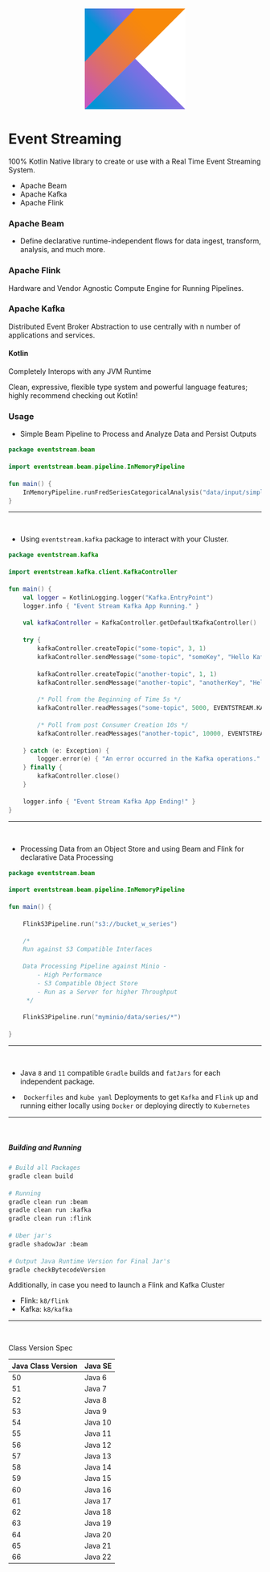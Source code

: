 <br/>
<br/>

<div align="center">
  <img alt="Kotlin logo" height="200px" src="data/assets/kotlin.png">
</div>

# Event Streaming

100% Kotlin Native library to create or use with a Real Time Event Streaming System.

- Apache Beam
- Apache Kafka
- Apache Flink

### Apache Beam

- Define declarative runtime-independent flows for data ingest, transform, analysis, and much more.

### Apache Flink

Hardware and Vendor Agnostic Compute Engine for Running Pipelines.

### Apache Kafka

Distributed Event Broker Abstraction to use centrally with n number of applications and services.

#### Kotlin

Completely Interops with any JVM Runtime

Clean, expressive, flexible type system and powerful language features; highly recommend checking out Kotlin!

### Usage

- Simple Beam Pipeline to Process and Analyze Data and Persist Outputs

```kotlin
package eventstream.beam

import eventstream.beam.pipeline.InMemoryPipeline

fun main() {
    InMemoryPipeline.runFredSeriesCategoricalAnalysis("data/input/simple_data_noheaders.csv")
}
```

<hr/>
<br/>

- Using `eventstream.kafka` package to interact with your Cluster.

```kotlin
package eventstream.kafka

import eventstream.kafka.client.KafkaController

fun main() {
    val logger = KotlinLogging.logger("Kafka.EntryPoint")
    logger.info { "Event Stream Kafka App Running." }

    val kafkaController = KafkaController.getDefaultKafkaController()

    try {
        kafkaController.createTopic("some-topic", 3, 1)
        kafkaController.sendMessage("some-topic", "someKey", "Hello Kafka!")

        kafkaController.createTopic("another-topic", 1, 1)
        kafkaController.sendMessage("another-topic", "anotherKey", "Hello Kafka!")

        /* Poll from the Beginning of Time 5s */
        kafkaController.readMessages("some-topic", 5000, EVENTSTREAM.KAFKA_EARLIEST)

        /* Poll from post Consumer Creation 10s */
        kafkaController.readMessages("another-topic", 10000, EVENTSTREAM.KAFKA_LATEST)

    } catch (e: Exception) {
        logger.error(e) { "An error occurred in the Kafka operations." }
    } finally {
        kafkaController.close()
    }

    logger.info { "Event Stream Kafka App Ending!" }
}
```

<hr/>
<br/>

- Processing Data from an Object Store and using Beam and Flink for declarative Data Processing

```kotlin
package eventstream.beam

import eventstream.beam.pipeline.InMemoryPipeline

fun main() {

    FlinkS3Pipeline.run("s3://bucket_w_series")

    /* 
    Run against S3 Compatible Interfaces
    
    Data Processing Pipeline against Minio - 
        - High Performance 
        - S3 Compatible Object Store
        - Run as a Server for higher Throughput
     */

    FlinkS3Pipeline.run("myminio/data/series/*")

}
```

<hr/>
<br/>

- Java `8` and `11` compatible `Gradle` builds and `fatJars` for each independent package.

- ` Dockerfiles`  and `kube yaml` Deployments to get `Kafka` and `Flink` up and running either locally using `Docker` or
  deploying directly to `Kubernetes`

<hr/>
<br/>

##### Building and Running

```bash
# Build all Packages
gradle clean build

# Running
gradle clean run :beam
gradle clean run :kafka
gradle clean run :flink

# Uber jar's 
gradle shadowJar :beam

# Output Java Runtime Version for Final Jar's 
gradle checkBytecodeVersion
```

Additionally, in case you need to launch a Flink and Kafka Cluster

- Flink: `k8/flink`
- Kafka: `k8/kafka`

<hr/>
<br/>

Class Version Spec

| Java Class Version | Java SE |
|--------------------|---------|
| 50                 | Java 6  |
| 51                 | Java 7  |
| 52                 | Java 8  |
| 53                 | Java 9  |
| 54                 | Java 10 |
| 55                 | Java 11 |
| 56                 | Java 12 |
| 57                 | Java 13 |
| 58                 | Java 14 |
| 59                 | Java 15 |
| 60                 | Java 16 |
| 61                 | Java 17 |
| 62                 | Java 18 |
| 63                 | Java 19 |
| 64                 | Java 20 |
| 65                 | Java 21 |
| 66                 | Java 22 |
